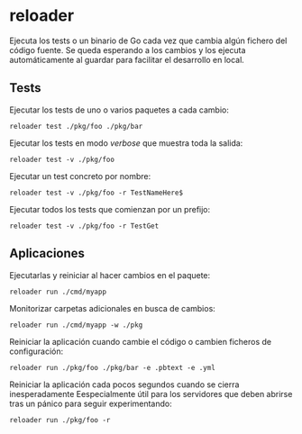 
# reloader

Ejecuta los tests o un binario de Go cada vez que cambia algún fichero del código fuente. Se queda esperando a los cambios y los ejecuta automáticamente al guardar para facilitar el desarrollo en local.


## Tests

Ejecutar los tests de uno o varios paquetes a cada cambio:
```shell
reloader test ./pkg/foo ./pkg/bar
```

Ejecutar los tests en modo *verbose* que muestra toda la salida:
```shell
reloader test -v ./pkg/foo
```

Ejecutar un test concreto por nombre:
```shell
reloader test -v ./pkg/foo -r TestNameHere$
```

Ejecutar todos los tests que comienzan por un prefijo:
```shell
reloader test -v ./pkg/foo -r TestGet
```


## Aplicaciones

Ejecutarlas y reiniciar al hacer cambios en el paquete:
```shell
reloader run ./cmd/myapp
```

Monitorizar carpetas adicionales en busca de cambios:
```shell
reloader run ./cmd/myapp -w ./pkg
```

Reiniciar la aplicación cuando cambie el código o cambien ficheros de configuración:
```shell
reloader run ./pkg/foo ./pkg/bar -e .pbtext -e .yml
```

Reiniciar la aplicación cada pocos segundos cuando se cierra inesperadamente Eespecialmente útil para los servidores que deben abrirse tras un pánico para seguir experimentando:

```shell
reloader run ./pkg/foo -r
```
